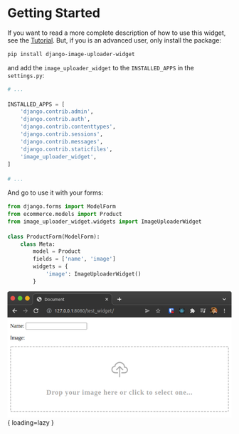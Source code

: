 # Getting Started

If you want to read a more complete description of how to use this widget, see the [Tutorial](./02-tutorial.md). But, if you is an advanced user, only install the package:

```bash
pip install django-image-uploader-widget
```

and add the `image_uploader_widget` to the `INSTALLED_APPS` in the `settings.py`:

```python
# ...

INSTALLED_APPS = [
    'django.contrib.admin',
    'django.contrib.auth',
    'django.contrib.contenttypes',
    'django.contrib.sessions',
    'django.contrib.messages',
    'django.contrib.staticfiles',
    'image_uploader_widget',
]

# ...
```

And go to use it with your forms:


```python
from django.forms import ModelForm
from ecommerce.models import Product
from image_uploader_widget.widgets import ImageUploaderWidget

class ProductForm(ModelForm):
    class Meta:
        model = Product
        fields = ['name', 'image']
        widgets = {
            'image': ImageUploaderWidget()
        }
```

<div class="images-container" markdown="block">

![Image Uploader Widget](./images/form_demo.png){ loading=lazy }

</div>
